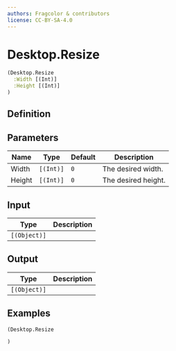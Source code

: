 ```yaml
---
authors: Fragcolor & contributors
license: CC-BY-SA-4.0
---
```



# Desktop.Resize

```clojure
(Desktop.Resize
  :Width [(Int)]
  :Height [(Int)]
)
```


## Definition




## Parameters

| Name | Type | Default | Description |
|------|------|---------|-------------|
| Width | `[(Int)]` | `0` | The desired width. |
| Height | `[(Int)]` | `0` | The desired height. |


## Input

| Type | Description |
|------|-------------|
| `[(Object)]` |  |


## Output

| Type | Description |
|------|-------------|
| `[(Object)]` |  |


## Examples

```clojure
(Desktop.Resize

)
```
